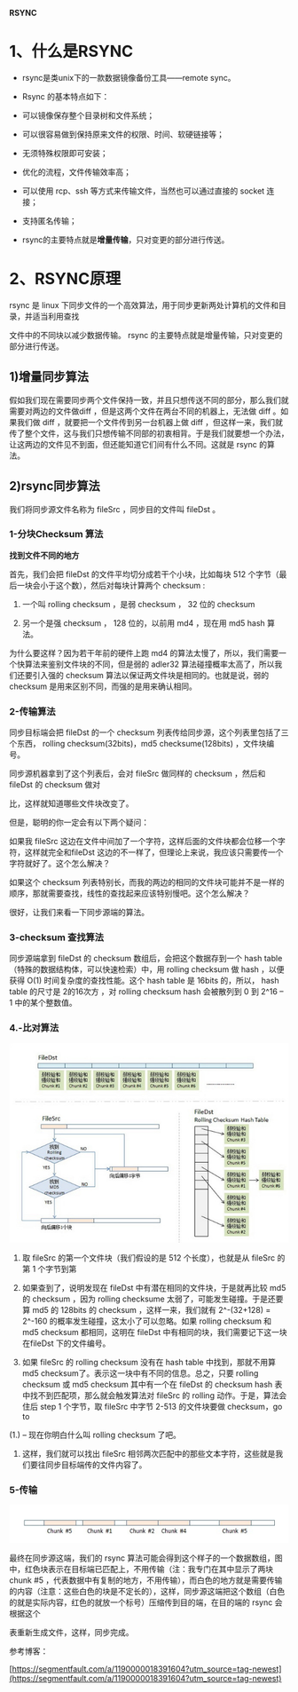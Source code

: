 **RSYNC**

# 1、什么是RSYNC

- rsync是类unix下的一款数据镜像备份工具——remote sync。

- Rsync 的基本特点如下：

- 可以镜像保存整个目录树和文件系统；

- 可以很容易做到保持原来文件的权限、时间、软硬链接等；

- 无须特殊权限即可安装；

- 优化的流程，文件传输效率高；

- 可以使用 rcp、ssh 等方式来传输文件，当然也可以通过直接的 socket 连接；

- 支持匿名传输；

- rsync的主要特点就是**增量传输**，只对变更的部分进行传送。

# 2、RSYNC原理

rsync 是 linux 下同步文件的一个高效算法，用于同步更新两处计算机的文件和目录，并适当利用查找

文件中的不同块以减少数据传输。 rsync 的主要特点就是增量传输，只对变更的部分进行传送。

## 1)增量同步算法

假如我们现在需要同步两个文件保持一致，并且只想传送不同的部分，那么我们就需要对两边的文件做diff ，但是这两个文件在两台不同的机器上，无法做 diff 。如果我们做 diff ，就要把一个文件传到另一台机器上做 diff ，但这样一来，我们就传了整个文件，这与我们只想传输不同部的初衷相背。于是我们就要想一个办法，让这两边的文件见不到面，但还能知道它们间有什么不同。这就是 rsync 的算法。

## 2)rsync同步算法

我们将同步源文件名称为 fileSrc ，同步目的文件叫 fileDst 。

### **1-分块Checksum 算法**

**找到文件不同的地方**

首先，我们会把 fileDst 的文件平均切分成若干个小块，比如每块 512 个字节（最后一块会小于这个数），然后对每块计算两个 checksum :

1. 一个叫 rolling checksum ，是弱 checksum ， 32 位的 checksum

1. 另一个是强 checksum ， 128 位的，以前用 md4 ，现在用 md5 hash 算法。

为什么要这样？因为若干年前的硬件上跑 md4 的算法太慢了，所以，我们需要一个快算法来鉴别文件块的不同，但是弱的 adler32 算法碰撞概率太高了，所以我们还要引入强的 checksum 算法以保证两文件块是相同的。也就是说，弱的 checksum 是用来区别不同，而强的是用来确认相同。

### 2-传输算法

同步目标端会把 fileDst 的一个 checksum 列表传给同步源，这个列表里包括了三个东西， rolling checksum(32bits)，md5 checksume(128bits) ，文件块编号。

同步源机器拿到了这个列表后，会对 fileSrc 做同样的 checksum ，然后和 fileDst 的 checksum 做对

比，这样就知道哪些文件块改变了。

但是，聪明的你一定会有以下两个疑问：

如果我 fileSrc 这边在文件中间加了一个字符，这样后面的文件块都会位移一个字符，这样就完全和fileDst 这边的不一样了，但理论上来说，我应该只需要传一个字符就好了。这个怎么解决？

如果这个 checksum 列表特别长，而我的两边的相同的文件块可能并不是一样的顺序，那就需要查找，线性的查找起来应该特别慢吧。这个怎么解决？

很好，让我们来看一下同步源端的算法。

### 3-checksum 查找算法

同步源端拿到 fileDst 的 checksum 数组后，会把这个数据存到一个 hash table （特殊的数据结构体，可以快速检索）中，用 rolling checksum 做 hash ，以便获得 O(1) 时间复杂度的查找性能。这个 hash table 是 16bits 的，所以， hash table 的尺寸是 2的16次方 ，对 rolling checksum hash 会被散列到 0 到 2^16 – 1 中的某个整数值。

### 4.-比对算法

![](images/WEBRESOURCE0020af297807c1dc1204def51aecf927截图.png)

1. 取 fileSrc 的第一个文件块（我们假设的是 512 个长度），也就是从 fileSrc 的第 1 个字节到第

1. 如果查到了，说明发现在 fileDst 中有潜在相同的文件块，于是就再比较 md5 的 checksum ，因为 rolling checksume 太弱了，可能发生碰撞。于是还要算 md5 的 128bits 的 checksum ，这样一来，我们就有 2^-(32+128) = 2^-160 的概率发生碰撞，这太小了可以忽略。如果 rolling checksum 和 md5 checksum 都相同，这明在 fileDst 中有相同的块，我们需要记下这一块在fileDst 下的文件编号。

1. 如果 fileSrc 的 rolling checksum 没有在 hash table 中找到，那就不用算 md5 checksum了。表示这一块中有不同的信息。总之，只要 rolling checksum 或 md5 checksum 其中有一个在 fileDst 的 checksum hash 表中找不到匹配项，那么就会触发算法对 fileSrc 的 rolling 动作。于是，算法会住后 step 1 个字节，取 fileSrc 中字节 2-513 的文件块要做 checksum，go to

(1.) – 现在你明白什么叫 rolling checksum 了吧。

1. 这样，我们就可以找出 fileSrc 相邻两次匹配中的那些文本字符，这些就是我们要往同步目标端传的文件内容了。

### 5-传输

![](images/WEBRESOURCE52c482bad8c839924745e0a07963301d截图.png)

最终在同步源这端，我们的 rsync 算法可能会得到这个样子的一个数据数组，图中，红色块表示在目标端已匹配上，不用传输（注：我专门在其中显示了两块 chunk #5 ，代表数据中有复制的地方，不用传输），而白色的地方就是需要传输的内容（注意：这些白色的块是不定长的），这样，同步源这端把这个数组（白色的就是实际内容，红色的就放一个标号）压缩传到目的端，在目的端的 rsync 会根据这个

表重新生成文件，这样，同步完成。

参考博客：

[https://segmentfault.com/a/1190000018391604?utm_source=tag-newest](https://segmentfault.com/a/1190000018391604?utm_source=tag-newest)